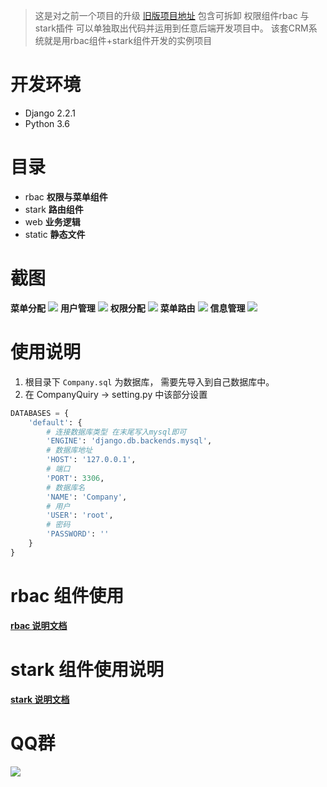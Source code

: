 > 这是对之前一个项目的升级 [旧版项目地址](https://github.com/wkunzhi/rbac-stark-crm)
包含可拆卸 权限组件rbac 与 stark插件 可以单独取出代码并运用到任意后端开发项目中。 该套CRM系统就是用rbac组件+stark组件开发的实例项目

# 开发环境
- Django 2.2.1
- Python 3.6

# 目录
- rbac **权限与菜单组件**
- stark **路由组件**
- web **业务逻辑**
- static **静态文件**


# 截图
**菜单分配**
![](https://zok-blog.oss-cn-hangzhou.aliyuncs.com/images/20191213/WX20191213-110528.png)
**用户管理**
![](https://zok-blog.oss-cn-hangzhou.aliyuncs.com/images/20191213/WX20191213-110557.png)
**权限分配**
![](https://zok-blog.oss-cn-hangzhou.aliyuncs.com/images/20191213/WX20191213-110617.png)
**菜单路由**
![](https://zok-blog.oss-cn-hangzhou.aliyuncs.com/images/20191213/WX20191213-110714.png)
**信息管理**
![](https://zok-blog.oss-cn-hangzhou.aliyuncs.com/images/20191213/WX20191213-110731.png)

# 使用说明
1. 根目录下 `Company.sql` 为数据库， 需要先导入到自己数据库中。
2. 在 CompanyQuiry -> setting.py 中该部分设置

```python
DATABASES = {
    'default': {
        # 连接数据库类型 在末尾写入mysql即可
        'ENGINE': 'django.db.backends.mysql',
        # 数据库地址
        'HOST': '127.0.0.1',
        # 端口
        'PORT': 3306,
        # 数据库名
        'NAME': 'Company',
        # 用户
        'USER': 'root',
        # 密码
        'PASSWORD': ''
    }
}
```



# rbac 组件使用
[**rbac 说明文档**](https://blog.zhangkunzhi.com/2019/12/13/crm%E7%BB%84%E4%BB%B6%E4%BD%BF%E7%94%A8/index.html)

# stark 组件使用说明

[**stark 说明文档**](https://blog.zhangkunzhi.com/2019/12/13/stark%E7%BB%84%E4%BB%B6%E4%BD%BF%E7%94%A8/index.html)

# QQ群
![](https://zok-blog.oss-cn-hangzhou.aliyuncs.com/2019/11/18/wx201911181627012x.png)